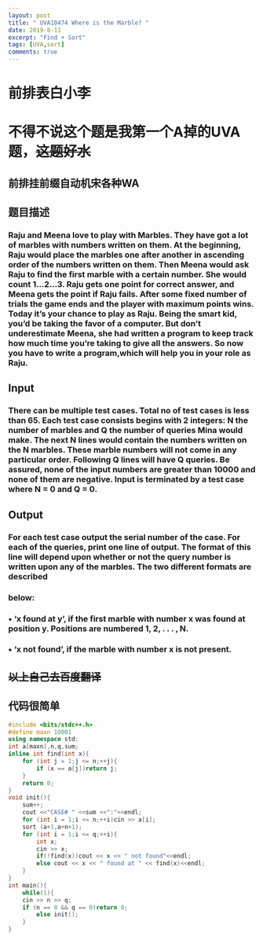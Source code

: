 ```yaml
---
layout: post
title: " UVA10474 Where is the Marble? "
date: 2019-8-11
excerpt: "Find + Sort"
tags: [UVA,sort]
comments: true
---
```


# 前排表白小李

# 不得不说这个题是我第一个A掉的UVA题，~~这题好水~~

## 前排挂前缀自动机宋各种WA

## 题目描述

### Raju and Meena love to play with Marbles. They have got a lot of marbles with numbers written on them. At the beginning, Raju would place the marbles one after another in ascending order of the numbers written on them. Then Meena would ask Raju to find the first marble with a certain number. She would count 1...2...3. Raju gets one point for correct answer, and Meena gets the point if Raju fails. After some fixed number of trials the game ends and the player with maximum points wins. Today it’s your chance to play as Raju. Being the smart kid, you’d be taking the favor of a computer. But don’t underestimate Meena, she had written a program to keep track how much time you’re taking to give all the answers. So now you have to write a program,which will help you in your role as Raju.

## Input

### There can be multiple test cases. Total no of test cases is less than 65. Each test case consists begins with 2 integers: N the number of marbles and Q the number of queries Mina would make. The next N lines would contain the numbers written on the N marbles. These marble numbers will not come in any particular order. Following Q lines will have Q queries. Be assured, none of the input numbers are greater than 10000 and none of them are negative. Input is terminated by a test case where N = 0 and Q = 0.

## Output
### For each test case output the serial number of the case. For each of the queries, print one line of output. The format of this line will depend upon whether or not the query number is written upon any of the marbles. The two different formats are described 

### below:

### • ‘x found at y’, if the first marble with number x was found at position y. Positions are numbered 1, 2, . . . , N.

### • ‘x not found’, if the marble with number x is not present.

## ~~以上自己去百度翻译~~

## 代码很简单
```cpp
#include <bits/stdc++.h>
#define maxn 10001
using namespace std;
int a[maxn],n,q,sum;
inline int find(int x){
	for (int j = 1;j <= n;++j){
		if (x == a[j])return j;
	}
	return 0;
}
void init(){
	sum++;
	cout <<"CASE# " <<sum <<":"<<endl;
	for (int i = 1;i <= n;++i)cin >> a[i];
	sort (a+1,a+n+1);
	for (int i = 1;i <= q;++i){
		int x;
		cin >> x;
		if(!find(x))cout << x << " not found"<<endl;
		else cout << x << " found at " << find(x)<<endl;
	}
}
int main(){
	while(1){
	cin >> n >> q;
	if (n == 0 && q == 0)return 0;
	    else init();
	}	
}
```
